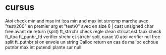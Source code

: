 # cursus
Atoi check min and max int
itoa min and max int
strncmp marche avec "test\200" en premier arg et "test\0" avec en size 6 | cast unsigned char
free avant de return (split)
ft_strrchr check
règle clean
strlcat est faux
check ft_itoa ft_punbr_fd
verifier strchr et strrchr
split carac \0
atoi verifier nul 
free split
ft_putnbr si on envoie un string
Calloc return en cas de malloc echoue
putnbr max int
putendl plante sur null
